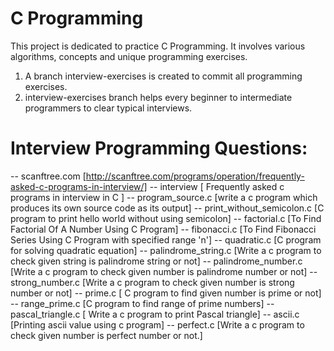 # C Programming 
This project is dedicated to practice C Programming. It involves various algorithms, concepts and unique programming exercises.

1. A branch interview-exercises is created to commit all programming exercises.
2. interview-exercises branch helps every beginner to intermediate programmers to clear typical interviews.


# Interview Programming Questions:
-- scanftree.com [http://scanftree.com/programs/operation/frequently-asked-c-programs-in-interview/]
	-- interview [ Frequently asked c programs in interview in C ]
		-- program_source.c [write a c program which produces its own source code as its output]
		-- print_without_semicolon.c [C program to print hello world without using semicolon] 
		-- factorial.c [To Find Factorial Of A Number Using C Program]
		-- fibonacci.c [To Find Fibonacci Series Using C Program with specified range 'n']
		-- quadratic.c [C program for solving quadratic equation]
		-- palindrome_string.c [Write a c program to check given string is palindrome string or not]
		-- palindrome_number.c [Write a c program to check given number is palindrome number or not]
		-- strong_number.c [Write a c program to check given number is strong number or not]
		-- prime.c [ C program to find given number is prime or not]
		-- range_prime.c [C program to find range of prime numbers]
		-- pascal_triangle.c [ Write a c program to print Pascal triangle]
		-- ascii.c [Printing ascii value using c program]
		-- perfect.c [Write a c program to check given number is perfect number or not.]
